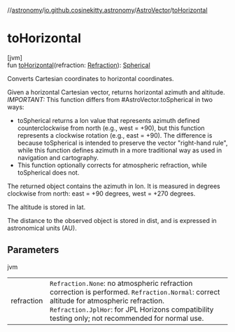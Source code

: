 //[astronomy](../../../index.md)/[io.github.cosinekitty.astronomy](../index.md)/[AstroVector](index.md)/[toHorizontal](to-horizontal.md)

# toHorizontal

[jvm]\
fun [toHorizontal](to-horizontal.md)(refraction: [Refraction](../-refraction/index.md)): [Spherical](../-spherical/index.md)

Converts Cartesian coordinates to horizontal coordinates.

Given a horizontal Cartesian vector, returns horizontal azimuth and altitude. *IMPORTANT:* This function differs from #AstroVector.toSpherical in two ways:

- 
   toSpherical returns a lon value that represents azimuth defined counterclockwise from north (e.g., west = +90), but this function represents a clockwise rotation (e.g., east = +90). The difference is because toSpherical is intended to preserve the vector "right-hand rule", while this function defines azimuth in a more traditional way as used in navigation and cartography.
- 
   This function optionally corrects for atmospheric refraction, while toSpherical does not.

The returned object contains the azimuth in lon. It is measured in degrees clockwise from north: east = +90 degrees, west = +270 degrees.

The altitude is stored in lat.

The distance to the observed object is stored in dist, and is expressed in astronomical units (AU).

## Parameters

jvm

| | |
|---|---|
| refraction | `Refraction.None`: no atmospheric refraction correction is performed.     `Refraction.Normal`: correct altitude for atmospheric refraction.     `Refraction.JplHor`: for JPL Horizons compatibility testing only; not recommended for normal use. |
